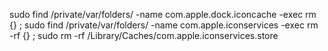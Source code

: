  sudo find /private/var/folders/ -name com.apple.dock.iconcache -exec rm {} \;
 sudo find /private/var/folders/ -name com.apple.iconservices -exec rm -rf {} \;
 sudo rm -rf /Library/Caches/com.apple.iconservices.store
 